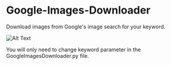 # Google-Images-Downloader
Download images from Google's image search for your keyword.


![Alt Text](https://media.giphy.com/media/1lzL9hi7yUFGDnLHMz/giphy.gif)


You will only need to change keyword parameter in the GoogleImagesDownloader.py file. 
